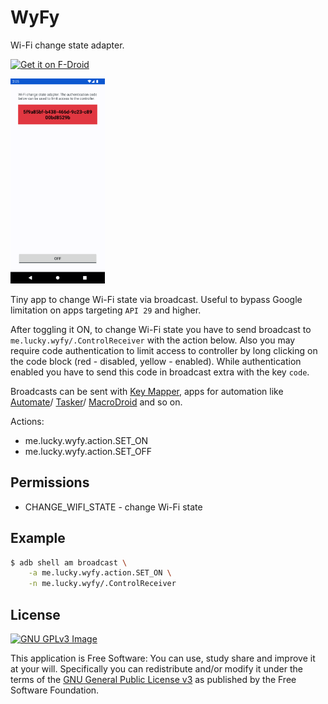 # WyFy

Wi-Fi change state adapter.

[<img
     src="https://fdroid.gitlab.io/artwork/badge/get-it-on.png"
     alt="Get it on F-Droid"
     height="80">](https://f-droid.org/packages/me.lucky.wyfy/)

<img 
     src="https://raw.githubusercontent.com/x13a/WyFy/main/fastlane/metadata/android/en-US/images/phoneScreenshots/1.png" 
     width="30%" 
     height="30%">

Tiny app to change Wi-Fi state via broadcast. 
Useful to bypass Google limitation on apps targeting `API 29` and higher.

After toggling it ON, to change Wi-Fi state you have to send broadcast to 
`me.lucky.wyfy/.ControlReceiver` with the action below. Also you may require code authentication to 
limit access to controller by long clicking on the code block (red - disabled, yellow - enabled). 
While authentication enabled you have to send this code in broadcast extra with the key `code`.

Broadcasts can be sent with [Key Mapper](https://github.com/sds100/KeyMapper), apps for automation 
like [Automate](https://play.google.com/store/apps/details?id=com.llamalab.automate)/
[Tasker](https://play.google.com/store/apps/details?id=net.dinglisch.android.taskerm)/
[MacroDroid](https://play.google.com/store/apps/details?id=com.arlosoft.macrodroid) and so on.

Actions:
* me.lucky.wyfy.action.SET_ON
* me.lucky.wyfy.action.SET_OFF

## Permissions

* CHANGE_WIFI_STATE - change Wi-Fi state

## Example

```sh
$ adb shell am broadcast \
    -a me.lucky.wyfy.action.SET_ON \
    -n me.lucky.wyfy/.ControlReceiver
```

## License
[![GNU GPLv3 Image](https://www.gnu.org/graphics/gplv3-127x51.png)](https://www.gnu.org/licenses/gpl-3.0.en.html)

This application is Free Software: You can use, study share and improve it at your will.
Specifically you can redistribute and/or modify it under the terms of the
[GNU General Public License v3](https://www.gnu.org/licenses/gpl.html) as published by the Free
Software Foundation.
